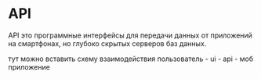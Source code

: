 # API

API это программные интерфейсы для передачи данных от приложений на смартфонах, но глубоко скрытых серверов баз данных.

тут можно вставить схему взаимодействия пользователь - ui - api - моб приложение

